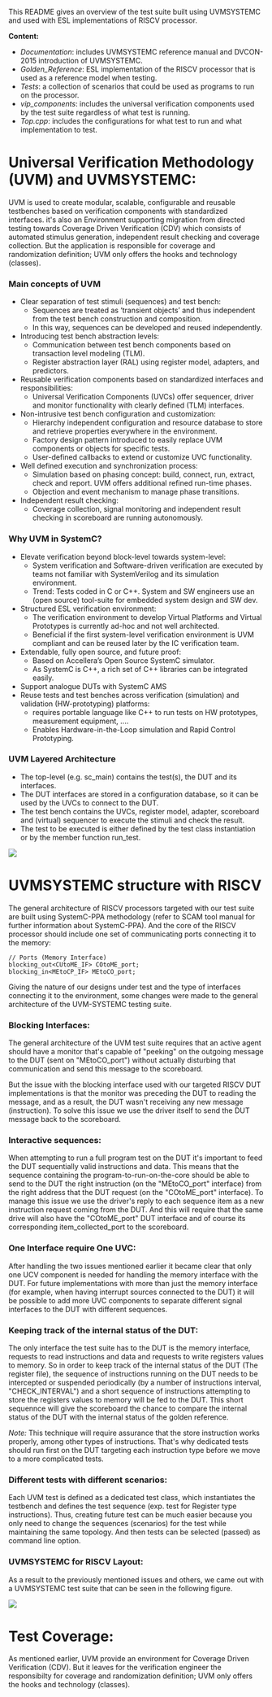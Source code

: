This README gives an overview of the test suite built using UVMSYSTEMC and used with ESL implementations of RISCV processor.

**Content:**
- *Documentation*: includes UVMSYSTEMC reference manual and DVCON-2015 introduction of UVMSYSTEMC.
- *Golden_Reference*: ESL implementation of the RISCV processor that is used as a reference model when testing.
- *Tests*: a collection of scenarios that could be used as programs to run on the processor.
- *vip_components*: includes the universal verification components used by the test suite regardless of what test is running.
- *Top.cpp*: includes the configurations for what test to run and what implementation to test.

# Universal Verification Methodology (UVM) and UVMSYSTEMC:

UVM is used to create modular, scalable, configurable and reusable testbenches based on verification components with standardized interfaces. it's also an Environment
supporting migration from directed testing towards Coverage Driven Verification (CDV) which consists of automated stimulus generation, independent result checking and
coverage collection. But the application is responsible for coverage and randomization definition; UVM only offers the hooks and technology (classes).

### Main concepts of UVM

-   Clear separation of test stimuli (sequences) and test bench:
    - Sequences are treated as ‘transient objects’ and thus independent from the test bench construction and composition.
    - In this way, sequences can be developed and reused independently.
-   Introducing test bench abstraction levels:
    - Communication between test bench components based on transaction level modeling (TLM).
    - Register abstraction layer (RAL) using register model, adapters, and predictors.
-   Reusable verification components based on standardized interfaces and responsibilities:
    - Universal Verification Components (UVCs) offer sequencer, driver and monitor functionality with clearly defined (TLM) interfaces.
-   Non-intrusive test bench configuration and customization:
    - Hierarchy independent configuration and resource database to store and retrieve properties everywhere in the environment.
    - Factory design pattern introduced to easily replace UVM components or objects for specific tests.
    - User-defined callbacks to extend or customize UVC functionality.
-   Well defined execution and synchronization process:
    - Simulation based on phasing concept: build, connect, run, extract, check and report. UVM offers additional refined run-time phases.
    - Objection and event mechanism to manage phase transitions.
-   Independent result checking:
    - Coverage collection, signal monitoring and independent result checking in scoreboard are running autonomously.


### Why UVM in SystemC?
-   Elevate verification beyond block-level towards system-level:
    - System verification and Software-driven verification are executed by teams not familiar with SystemVerilog and its simulation environment.
    - Trend: Tests coded in C or C++. System and SW engineers use an (open source) tool-suite for embedded system design and SW dev.
-   Structured ESL verification environment:
    - The verification environment to develop Virtual Platforms and Virtual Prototypes is currently ad-hoc and not well architected.
    - Beneficial if the first system-level verification environment is UVM compliant and can be reused later by the IC verification team.
-   Extendable, fully open source, and future proof:
    - Based on Accellera’s Open Source SystemC simulator.
    - As SystemC is C++, a rich set of C++ libraries can be integrated easily.
-   Support analogue DUTs with SystemC AMS
-   Reuse tests and test benches across verification (simulation) and validation (HW-prototyping) platforms:
    - requires portable language like C++ to run tests on HW prototypes, measurement equipment, ....
    - Enables Hardware-in-the-Loop simulation and Rapid Control Prototyping.



### UVM Layered Architecture

- The top-level (e.g. sc_main) contains the test(s), the DUT and its interfaces.
- The DUT interfaces are stored in a configuration database, so it can be used by the UVCs to connect to the DUT.
- The test bench contains the UVCs, register model, adapter, scoreboard and (virtual) sequencer to execute the stimuli and check the result.
- The test to be executed is either defined by the test class instantiation or by the member function run_test.

![](Documentation/UVM_Layered_Architecture_1.png)



# UVMSYSTEMC structure with RISCV

The general architecture of RISCV processors targeted with our test suite are built using SystemC-PPA methodology (refer to SCAM tool manual for further information
about SystemC-PPA). And the core of the RISCV processor should include one set of communicating ports connecting it to the memory:

    // Ports (Memory Interface)
    blocking_out<CUtoME_IF> COtoME_port;
    blocking_in<MEtoCP_IF> MEtoCO_port;

Giving the nature of our designs under test and the type of interfaces connecting it to the environment, some changes were made to the general architecture of the
UVM-SYSTEMC testing suite.

### Blocking Interfaces:

The general architecture of the UVM test suite requires that an active agent should have a monitor that's capable of "peeking" on the outgoing message to the DUT
(sent on "MEtoCO_port") without actually disturbing that communication and send this message to the scoreboard.

But the issue with the blocking interface used with our targeted RISCV DUT implementations is that the monitor was preceding the DUT to reading the message, and as a
result, the DUT wasn't receiving any new message (instruction). To solve this issue we use the driver itself to send the DUT message back to the scoreboard.

### Interactive sequences:

When attempting to run a full program test on the DUT it's important to feed the DUT sequentially valid instructions and data. This means that the sequence containing
the program-to-run-on-the-core should be able to send to the DUT the right instruction (on the "MEtoCO_port" interface) from the right address that the DUT request
(on the "COtoME_port" interface). To manage this issue we use the driver's reply to each sequence item as a new instruction request coming from the DUT. And this will
require that the same drive will also have the "COtoME_port" DUT interface and of course its corresponding item_collected_port to the scoreboard.

### One Interface require One UVC:

After handling the two issues mentioned earlier it became clear that only one UCV component is needed for handling the memory interface with the DUT. For future
implementations with more than just the memory interface (for example, when having interrupt sources connected to the DUT) it will be possible to add more UVC components
to separate different signal interfaces to the DUT with different sequences.



### Keeping track of the internal status of the DUT:

The only interface the test suite has to the DUT is the memory interface, requests to read instructions and data and requests to write registers values to memory.
So in order to keep track of the internal status of the DUT (The register file), the sequence of instructions running on the DUT needs to be intercepted or suspended
periodically (by a number of instructions interval, "CHECK_INTERVAL") and a short sequence of instructions attempting to store the registers values to memory will be
fed to the DUT. This short sequennce will give the scoreboard the chance to compare the internal status of the DUT with the internal status of the golden reference.

*Note:* This technique will require assurance that the store instruction works properly, among other types of instructions. That's why dedicated tests should run first
on the DUT targeting each instruction type before we move to a more complicated tests.



### Different tests with different scenarios:

Each UVM test is defined as a dedicated test class, which instantiates the testbench and defines the test sequence (exp. test for Register type instructions).
Thus, creating future test can be much easier because you only need to change the sequences (scenarios) for the test while maintaining the same topology.
And then tests can be selected (passed) as command line option.


### UVMSYSTEMC for RISCV Layout:

As a result to the previously mentioned issues and others, we came out with a UVMSYSTEMC test suite that can be seen in the following figure.

![](Documentation/UVM_Layered_Architecture_x.png)




# Test Coverage:

As mentioned earlier, UVM provide an environment for Coverage Driven Verification (CDV). But it leaves for the verification engineer the responsibilty for coverage and
randomization definition; UVM only offers the hooks and technology (classes).




